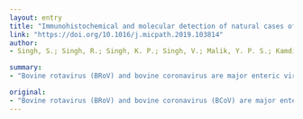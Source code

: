 ```yaml
---
layout: entry
title: "Immunohistochemical and molecular detection of natural cases of bovine rotavirus and coronavirus infection causing enteritis in dairy calves"
link: "https://doi.org/10.1016/j.micpath.2019.103814"
author:
- Singh, S.; Singh, R.; Singh, K. P.; Singh, V.; Malik, Y. P. S.; Kamdi, B.; Kashyap, G.

summary:
- "Bovine rotavirus (BRoV) and bovine coronavirus are major enteric viral pathogens responsible for calve diarrhoea. They are widespread both in dairy and beef cattle throughout the world. The diagnosis of these agents is very difficult due to non-specific nature of lesions and the involvement of some intrinsic and extrinsic risk factors. Out of 45 necropscid calves, three (6.66%) cases were positive for BRov and four (8."

original:
- "Bovine rotavirus (BRoV) and bovine coronavirus (BCoV) are major enteric viral pathogens responsible for calve diarrhoea. They are widespread both in dairy and beef cattle throughout the world and causing huge economic losses. The diagnosis of these agents is very difficult due to non-specific nature of lesions and the involvement of some intrinsic and extrinsic risk factors. We performed postmortem of 45 calves, which was below three months of age. Out of 45 necropscid calves, three (6.66%) cases were positive for BRoV and four (8.88%) cases were found positive for BCoV, screened by reverse transcriptase polymerase chain reaction (RT-PCR). Further RT-PCR positive cases were confirmed by immunohistochemistry (IHC) in paraffin-embedded intestinal tissue sections. Three cases of enteritis caused by BRoV showed the hallmark lesions of the shortening and fusion of villi, denudation and infiltration of mononuclear cells in the lamina propria. The BRoV antigen distribution was prominent within the lining epithelium of the villi, peyer's patches in the ileum and strong immunoreactions in the lymphocytes and some macrophages of the mesenteric lymph nodes. Four cases in which BCoV was detected, grossly lesions characterized by colonic mucosa covered with thick, fibrinous and diphtheritic membrane. Histopathologically, jejunum showed skipping lesion of micro-abscesses in crypts. The BCoV antigen distribution was prominent within the necrotic crypts in the jejunum and cryptic micro-abscesses in the colon and ileum. It is the first report of BRoV and BCoV antigen demonstration in the jejunum, colon, ileum, Peyer's patches and mesenteric lymph nodes of naturally infected calves from India by using IHC."
---
```


